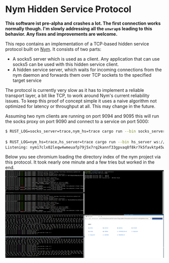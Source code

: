 # Nym Hidden Service Protocol

**This software ist pre-alpha and crashes a lot. The first connection works normally though. I'm slowly addressing all
the `unwrap`s leading to this behavior. Any fixes and improvements are welcome.**

This repo contains an implementation of a TCP-based hidden service protocol built on [Nym](https://github.com/nymtech).
It consists of two parts:

* A socks5 server which is used as a client. Any application that can use socks5 can be used with this hidden service
client.
* A hidden service server, which waits for incoming connections from the nym daemon and forwards them over TCP sockets
to the specified target service

The protocol is currently very slow as it has to implement a reliable transport layer, a bit like TCP, to work around
Nym's current reliability issues. To keep this proof of concept simple it uses a naive algorithm not optimized for
latency or throughput at all. This may change in the future.

Assuming two nym clients are running on port 9094 and 9095 this will run the socks proxy on port 9090 and connect to a 
service on port 5000:
```bash
$ RUST_LOG=socks_server=trace,nym_hs=trace cargo run --bin socks_server -- ws://127.0.0.1:9094

$ RUST_LOG=nym_hs=trace,hs_server=trace cargo run --bin hs_server ws://127.0.0.1:9095 127.0.0.1:5000
Listening: nym17clx02leqw4wmeuafp79j5x7rq2kannf33gpvaq8f8kr7k5favktp45wknwh2xh28mn67mwfzfsqglk86ztzymhptpmf9f95ktlu2vgn2nq9z.nym
```

Below you see chromium loading the directory index of the nym project via this protocol. It took nearly one minute and
a few tries but worked in the end.
![Test setup with chromium running a socks server, hs client and two nym clients](screenhot.png)